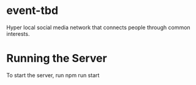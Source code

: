 # event-tbd
Hyper local social media network that connects people through common interests.

# Running the Server

To start the server, run npm run start